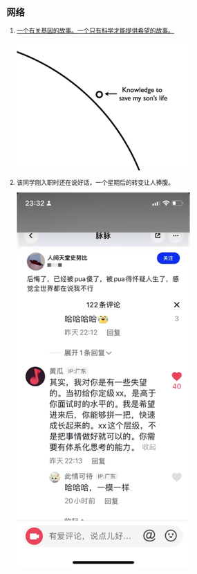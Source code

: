 ## 网络

1.  [一个有关基因的故事。一个只有科学才能提供希望的故事。](https://matt.might.net/articles/my-sons-killer/)

    <img src="./BertrandsLife.webp" style="width: 400px">

2. 该同学刚入职时还在说好话，一个星期后的转变让人捧腹。

    <img src="./PUA.webp" style="width:400px"/>

